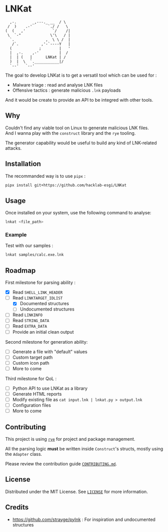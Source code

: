 # LNKat

```
  ,-.       _,---._ __  / \
 /  )    .-'       `./ /   \
(  (   ,'            `/    /|
 \  `-"             \'\   / |
  `.              ,  \ \ /  |
   /`.          ,'-`----Y   |
  (            ;        |   '
  |  ,-.    ,-'         |  /
  |  | (   |      LNKat | /
  )  |  \  `.___________|/
  `--'   `--'

```

The goal to develop LNKat is to get a versatil tool which can be used for :  
- Malware triage : read and analyse LNK files  
- Offensive tactics : generate malicious `.lnk` payloads  

And it would be create to provide an API to be integred with other tools.

## Why

Couldn't find any viable tool on Linux to generate malicious LNK files.  
And I wanna play with the `construct` library and the `rye` tooling.

The generator capability would be useful to build any kind of LNK-related attacks.

## Installation

The recommanded way is to use `pipx` :
```sh
pipx install git+https://github.com/hacklab-esgi/LNKat
```

## Usage

Once installed on your system, use the following command to analyse:
```sh
lnkat <file_path>
```

### Example
Test with our samples :  
```sh
lnkat samples/calc.exe.lnk
```

## Roadmap

First milestone for parsing ability :
- [x] Read `SHELL_LINK_HEADER`
- [ ] Read `LINKTARGET_IDLIST`
    - [x] Documented structures
    - [ ] Undocumented structures
- [ ] Read `LINKINFO`
- [ ] Read `STRING_DATA`
- [ ] Read `EXTRA_DATA`
- [ ] Provide an initial clean output

Second milestone for generation ability:
- [ ] Generate a file with "default" values
- [ ] Custom target path
- [ ] Custom icon path
- [ ] More to come

Third milestone for QoL :
- [ ] Python API to use LNKat as a library
- [ ] Generate HTML reports
- [ ] Modify existing file as `cat input.lnk | lnkat.py > output.lnk`
- [ ] Configuration files
- [ ] More to come

## Contributing

This project is using [`rye`](https://rye.astral.sh/) for project and package management.

All the parsing logic **must** be written inside `Construct`'s structs, mostly using the `Adapter` class.

Please review the contribution guide [`CONTRIBUTING.md`](.github/CONTRIBUTING.md).

## License

Distributed under the MIT License. See [`LICENSE`](LICENSE) for more information.

## Credits

- https://github.com/strayge/pylnk : For inspiration and undocumented structures

